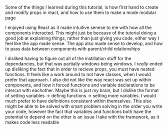 Some of the things I learned during this tutorial, is how first hand to create and modify props in react, and how to use them to make a mode modular page

I enjoyed using React as it made intuitive senese to me with how all the components interacted. This might just be because of the tutorial doing a good job at explaining things, rather than just giving you code, either way I feel like the app made sense. The app also made sense to develop, and how to pass data between components with parent/child relationships

I disliked having to figure out all of the instillation stuff for the dependancies, but that was partially windows being windows. I *really* ended up disliking the fact that in order to recieve props, you must have nested functions. It feels like a work around to not have classes, when I would prefer that approach. I also did not like the way react was set up within components, and how it forced functions and variable declarations to be intercut with eachother. Maybe this is just my brain, but I dislike the format of setting variables -> definig functions -> setting more variables. I would much prefer to have definitions consistent within themselves. This also might be able to be solved with smart problem solving in the order you write your code, however the fact that variables and functions both have the potential to depend on the other is an issue I take with the framework, as it makes code less readable
